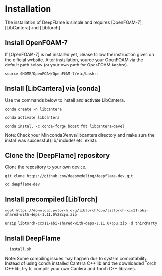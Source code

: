 Installation
=================

The installation of DeepFlame is simple and requires [OpenFOAM-7], [LibCantera] and [LibTorch] .


## Install OpenFOAM-7
If [OpenFOAM-7] is not installed yet, please follow the instruction given on the official website. After installation, source your OpenFOAM via the default path below (or your own path for OpenFOAM bashrc).

``source $HOME/OpenFOAM/OpenFOAM-7/etc/bashrc``

## Install [LibCantera] via [conda]
Use the commands below to install and activate LibCantera.

``conda create -n libcantera``

``conda activate libcantera``

``conda install -c conda-forge boost fmt libcantera-devel``

Note: Check your Miniconda3/envs/libcantera directory and make sure the install was successful (lib/ include/ etc. exist).

## Clone the [DeepFlame] repository
Clone the repository to your own device.

``git clone https://github.com/deepmodeling/deepflame-dev.git``

``cd deepflame-dev``



## Install precompiled [LibTorch]

``wget https://download.pytorch.org/libtorch/cpu/libtorch-cxx11-abi-shared-with-deps-1.11.0%2Bcpu.zip``

``unzip libtorch-cxx11-abi-shared-with-deps-1.11.0+cpu.zip -d thirdParty``

## Install DeepFlame

``. install.sh``

Note: Some compiling issues may happen due to system compatability. Instead of using conda installed Cantera C++ lib and the downloaded Torch C++ lib, try to compile your own Cantera and Torch C++ libraries.
